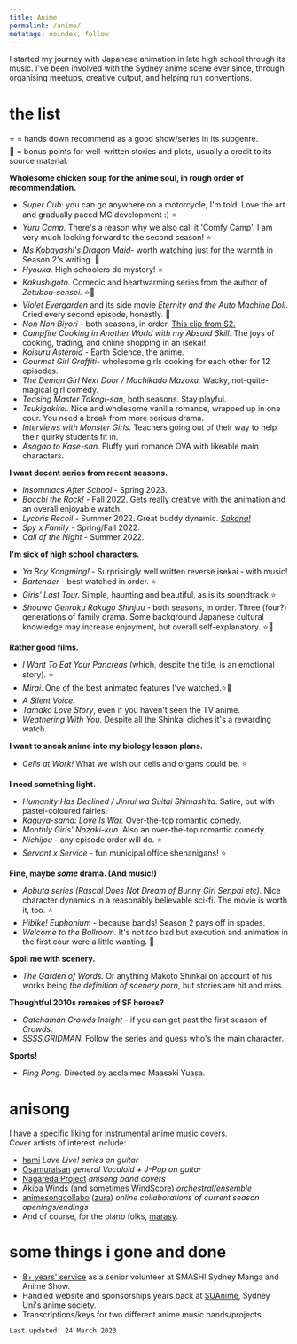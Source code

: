 ```yaml
---
title: Anime
permalink: /anime/
metatags: noindex, follow
---
```


I started my journey with Japanese animation in late high school through its music. I've been involved with the Sydney anime scene ever since, through organising meetups, creative output, and helping run conventions.

# the list

⭐ = hands down recommend as a good show/series in its subgenre. <br />
📕 = bonus points for well-written stories and plots, usually a credit to its source material.

**Wholesome chicken soup for the anime soul, in rough order of recommendation.**
* _Super Cub_: you can go anywhere on a motorcycle, I'm told. Love the art and gradually paced MC development :) ⭐
* _Yuru Camp._ There's a reason why we also call it 'Comfy Camp'. I am very much looking forward to the second season! ⭐
* _Ms Kobayashi's Dragon Maid_- worth watching just for the warmth in Season 2's writing. 📕
* _Hyouka._ High schoolers do mystery! ⭐
* _Kakushigoto._ Comedic and heartwarming series from the author of _Zetubou-sensei._ ⭐📕
* _Violet Evergarden_ and its side movie _Eternity and the Auto Machine Doll_. Cried every second episode, honestly. 📕
* _Non Non Biyori_ - both seasons, in order. [This clip from S2.](https://www.youtube.com/watch?v=DflP5mBsivA)
* _Campfire Cooking in Another World with my Absurd Skill_. The joys of cooking, trading, and online shopping in an isekai!
*  _Koisuru Asteroid -_ Earth Science, the anime.
* _Gourmet Girl Graffiti_- wholesome girls cooking for each other for 12 episodes.
* _The Demon Girl Next Door / Machikado Mazoku._ Wacky, not-quite-magical girl comedy.
* _Teasing Master Takagi-san_, both seasons. Stay playful.
* _Tsukigakirei._ Nice and wholesome vanilla romance, wrapped up in one cour. You need a break from more serious drama.
*  _Interviews with Monster Girls._ Teachers going out of their way to help their quirky students fit in.
*  _Asagao to Kase-san_. Fluffy yuri romance OVA with likeable main characters.

**I want decent series from recent seasons.**
* _Insomniacs After School_ - Spring 2023.
* _Bocchi the Rock!_ - Fall 2022. Gets really creative with the animation and an overall enjoyable watch.
* _Lycoris Recoil_ - Summer 2022. Great buddy dynamic. [_Sakana!_](https://www.youtube.com/watch?v=I5198X8XoY8)
* _Spy x Family_ - Spring/Fall 2022.
* _Call of the Night_ - Summer 2022.

**I'm sick of high school characters.**
* _Ya Boy Kongming!_ - Surprisingly well written reverse isekai - with music!
* _Bartender_ - best watched in order. ⭐
* _Girls' Last Tour._ Simple, haunting and beautiful, as is its soundtrack.⭐
* _Shouwa Genroku Rakugo Shinjuu_ - both seasons, in order. Three (four?) generations of family drama. Some background Japanese cultural knowledge may increase enjoyment, but overall self-explanatory. ⭐📕


**Rather good films.**
* _I Want To Eat Your Pancreas_ (which, despite the title, is an emotional story). ⭐
* _Mirai._ One of the best animated features I've watched.⭐📕
* _A Silent Voice._
* _Tamako Love Story_, even if you haven't seen the TV anime.
*  _Weathering With You._ Despite all the Shinkai cliches it's a rewarding watch.


**I want to sneak anime into my biology lesson plans.**
* _Cells at Work!_ What we wish our cells and organs could be. ⭐


**I need something light.**
* _Humanity Has Declined / Jinrui wa Suitai Shimashita_. Satire, but with pastel-coloured fairies. 
* _Kaguya-sama: Love Is War._ Over-the-top romantic comedy.
*  _Monthly Girls' Nozaki-kun._ Also an over-the-top romantic comedy.
* _Nichijou_ - any episode order will do. ⭐
* _Servant x Service_ - fun municipal office shenanigans! ⭐


**Fine, maybe _some_ drama. (And music!)**
* _Aobuta series (Rascal Does Not Dream of Bunny Girl Senpai etc)._ Nice character dynamics in a reasonably believable sci-fi. The movie is worth it, too. ⭐
* _Hibike! Euphonium_ - because bands! Season 2 pays off in spades.
* _Welcome to the Ballroom._ It's not _too_ bad but execution and animation in the first cour were a little wanting. 📕


**Spoil me with scenery.**
* _The Garden of Words._ Or anything Makoto Shinkai on account of his works being _the definition of scenery porn_, but stories are hit and miss.


**Thoughtful 2010s remakes of SF heroes?**
* _Gatchaman Crowds Insight_ - if you can get past the first season of _Crowds._
* _SSSS.GRIDMAN._ Follow the series and guess who's the main character.


**Sports!**
* _Ping Pong._ Directed by acclaimed Maasaki Yuasa.


# anisong

I have a specific liking for instrumental anime music covers.  
Cover artists of interest include:
* [hami](https://www.youtube.com/channel/UCdABS7cwk1K8BH1tpmscm_Q) _Love Live! series on guitar_
* [Osamuraisan](https://www.youtube.com/user/niconicosamurai0320) _general Vocaloid + J-Pop on guitar_
* [Nagareda Project](https://www.youtube.com/channel/UCdABS7cwk1K8BH1tpmscm_Q) _anisong band covers_
* [Akiba Winds](https://www.youtube.com/watch?v=fUCCWm24HUs) (and sometimes [WindScore](https://www.youtube.com/watch?v=49Gxe7QklNg)) _orchestral/ensemble_
* [animesongcollabo](https://www.youtube.com/channel/UCZ4_moy3xNXKrkbkP4XL_BA) ([zura](https://www.youtube.com/watch?v=VaXFMj2ZcWo)) _online collaborations of current season openings/endings_
* And of course, for the piano folks, [marasy](https://www.youtube.com/user/marasy8).

# some things i gone and done

* [8+ years' service](/cv/) as a senior volunteer at SMASH! Sydney Manga and Anime Show.
* Handled website and sponsorships years back at [SUAnime](http://www.suanime.org/), Sydney Uni's anime society.
* Transcriptions/keys for two different anime music bands/projects.
 
```Last updated: 24 March 2023```
